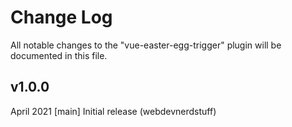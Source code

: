 # Change Log
All notable changes to the "vue-easter-egg-trigger" plugin will be documented in this file.

## v1.0.0
April 2021
[main] Initial release (webdevnerdstuff)
